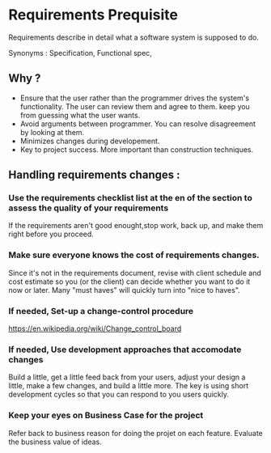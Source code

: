 # Requirements Prequisite

Requirements describe in detail what a software system is supposed to do.

Synonyms : Specification, Functional spec, 

## Why ?
- Ensure that the user rather than the programmer drives the system's functionality. The user can review them and agree to them. keep you from guessing what the user wants.
- Avoid arguments between programmer. You can resolve disagreement by looking at them.
- Minimizes changes during developement.
- Key to project success. More important than construction techniques.

## Handling requirements changes :

### Use the requirements checklist list at the en of the section to assess the quality of your requirements
If the requirements aren't good enought,stop work, back up, and make them right before you proceed.

### Make sure everyone knows the cost of requirements changes.
Since it's not in the requirements document, revise with client schedule and cost estimate so you (or the client) can decide whether you want to do it now or later. Many "must haves" will quickly turn into "nice to haves".

### If needed, Set-up a change-control procedure
https://en.wikipedia.org/wiki/Change_control_board

### If needed, Use development approaches that accomodate changes
Build a little, get a little feed back from your users, adjust your design a little, make a few changes, and build a little more. The key is using short development cycles so that you can respond to you users quickly. 

### Keep your eyes on Business Case for the project
Refer back to business reason for doing the projet on each feature. Evaluate the business value of ideas.